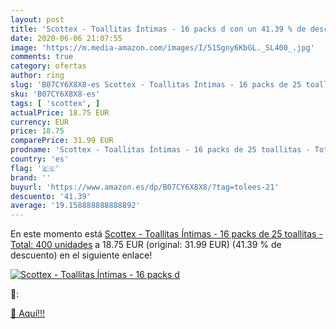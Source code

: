 ```yaml
---
layout: post
title: 'Scottex - Toallitas Íntimas - 16 packs d con un 41.39 % de descuento'
date: 2020-06-06 21:07:55
image: 'https://m.media-amazon.com/images/I/51Sgny6KbGL._SL400_.jpg'
comments: true
category: ofertas
author: ring
slug: 'B07CY6X8X8-es Scottex - Toallitas Íntimas - 16 packs de 25 toallitas -...'
sku: 'B07CY6X8X8-es'
tags: [ 'scottex', ]
actualPrice: 18.75 EUR
currency: EUR
price: 18.75
comparePrice: 31.99 EUR
prodname: 'Scottex - Toallitas Íntimas - 16 packs de 25 toallitas - Total: 400 unidades'
country: 'es'
flag: '🇪🇸'
brand: ''
buyurl: 'https://www.amazon.es/dp/B07CY6X8X8/?tag=tolees-21'
descuento: '41.39'
average: '19.158888888888892'
---
```


En este momento está [Scottex - Toallitas Íntimas - 16 packs de 25 toallitas - Total: 400 unidades](https://www.amazon.es/dp/B07CY6X8X8/?tag=tolees-21) a 18.75 EUR (original: 31.99 EUR) (41.39 %  de descuento) en el siguiente enlace!

[![Scottex - Toallitas Íntimas - 16 packs d](https://m.media-amazon.com/images/I/51Sgny6KbGL._SL400_.jpg)](https://www.amazon.es/dp/B07CY6X8X8/?tag=tolees-21)

🔎:


[🛒 Aquí!!!](https://www.amazon.es/dp/B07CY6X8X8/?tag=tolees-21)
